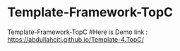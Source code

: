 # Template-Framework-TopC
Template-Framework-TopC
#Here is Demo link  :   https://abdullahciti.github.io/Template-4.TopC/
